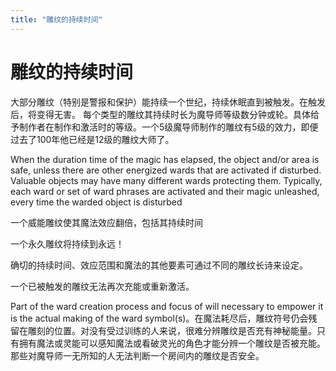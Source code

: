 ```yaml
---
title: "雕纹的持续时间"
---
```

# 雕纹的持续时间

大部分雕纹（特别是警报和保护）能持续一个世纪，持续休眠直到被触发。在触发后，将变得无害。
每个类型的雕纹其持续时长为魔导师等级数分钟或轮。具体给予制作者在制作和激活时的等级。一个5级魔导师制作的雕纹有5级的效力，即便过去了100年他已经是12级的雕纹大师了。

When the duration time of the magic has elapsed, the object and/or  area is safe, unless there are other energized wards that are activated if  disturbed. Valuable objects may have many different wards protecting  them. Typically, each ward or set of ward phrases are activated and  their magic unleashed, every time the warded object is disturbed

一个威能雕纹使其魔法效应翻倍，包括其持续时间

一个永久雕纹将持续到永远！

确切的持续时间、效应范围和魔法的其他要素可通过不同的雕纹长诗来设定。

一个已被触发的雕纹无法再次充能或重新激活。

 Part of the ward creation process and focus of will necessary to empower it is the actual making of the ward symbol(s)。在魔法耗尽后，雕纹符号仍会残留在雕刻的位置。对没有受过训练的人来说，很难分辨雕纹是否充有神秘能量。只有拥有魔法或灵能可以感知魔法或看破灵光的角色才能分辨一个雕纹是否被充能。那些对魔导师一无所知的人无法判断一个房间内的雕纹是否安全。
